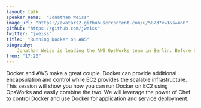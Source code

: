 ```yaml
---
layout: talk
speaker_name:  "Jonathan Weiss"
image_url: "https://avatars2.githubusercontent.com/u/5873?v=1&s=460"
github: "https://github.com/jweiss"
twitter: "jweiss"
title:  "Running Docker on AWS"
biography:
    Jonathan Weiss is leading the AWS OpsWorks team in Berlin. Before building a company and ending up selling it to Amazon, he was a Ruby consultant.Running an Amazon Web Service is the perfect opportunity for Jonathan to experience first hand the perils of large distributed applications and learn every day.
from: "17:20"
---
```


Docker and AWS make a great couple. Docker can provide additional encapsulation and control while EC2 provides the scalable infrastructure. This session will show you how you can run Docker on EC2 using OpsWorks and easily combine the two. We will leverage the power of Chef to control Docker and use Docker for application and service deployment.
